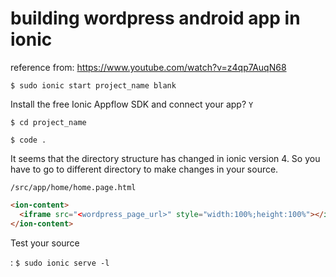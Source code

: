 # building wordpress android app in ionic

reference from: https://www.youtube.com/watch?v=z4qp7AuqN68

`$ sudo ionic start project_name blank`

Install the free Ionic Appflow SDK and connect your app? `Y`

`$ cd project_name`

`$ code .`

It seems that the directory structure has changed in ionic version 4. So you have to go to different directory to make changes in your source.

`/src/app/home/home.page.html`

```html
<ion-content>
  <iframe src="<wordpress_page_url>" style="width:100%;height:100%"></iframe>
</ion-content>
```



Test your source

: `$ sudo ionic serve -l`	